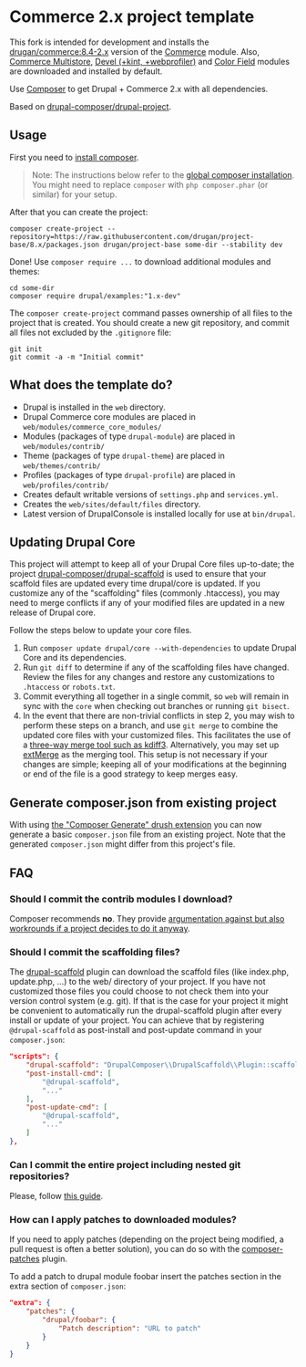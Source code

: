# Commerce 2.x project template

This fork is intended for development and installs the
[drugan/commerce:8.4-2.x](https://github.com/drugan/commerce)
version of the [Commerce](https://github.com/drupalcommerce/commerce/) module.
Also, [Commerce Multistore](https://github.com/drugan/commerce_multistore),
[Devel (+kint, +webprofiler)](https://www.drupal.org/project/devel) and
[Color Field](https://www.drupal.org/project/color_field) modules are
downloaded and installed by default.

Use [Composer](https://getcomposer.org/) to get Drupal + Commerce 2.x with all
dependencies.

Based on [drupal-composer/drupal-project](https://github.com/drupal-composer/drupal-project).

## Usage

First you need to [install composer](https://getcomposer.org/doc/00-intro.md#installation-linux-unix-osx).

> Note: The instructions below refer to the [global composer installation](https://getcomposer.org/doc/00-intro.md#globally).
You might need to replace `composer` with `php composer.phar` (or similar)
for your setup.

After that you can create the project:

```
composer create-project --repository=https://raw.githubusercontent.com/drugan/project-base/8.x/packages.json drugan/project-base some-dir --stability dev
```

Done! Use `composer require ...` to download additional modules and themes:

```
cd some-dir
composer require drupal/examples:"1.x-dev"
```

The `composer create-project` command passes ownership of all files to the
project that is created. You should create a new git repository, and commit
all files not excluded by the `.gitignore` file:

```
git init
git commit -a -m "Initial commit"
```

## What does the template do?

* Drupal is installed in the `web` directory.
* Drupal Commerce core modules are placed in `web/modules/commerce_core_modules/`
* Modules (packages of type `drupal-module`) are placed in `web/modules/contrib/`
* Theme (packages of type `drupal-theme`) are placed in `web/themes/contrib/`
* Profiles (packages of type `drupal-profile`) are placed in `web/profiles/contrib/`
* Creates default writable versions of `settings.php` and `services.yml`.
* Creates the `web/sites/default/files` directory.
* Latest version of DrupalConsole is installed locally for use at `bin/drupal`.

## Updating Drupal Core

This project will attempt to keep all of your Drupal Core files up-to-date; the
project [drupal-composer/drupal-scaffold](https://github.com/drupal-composer/drupal-scaffold)
is used to ensure that your scaffold files are updated every time drupal/core is
updated. If you customize any of the "scaffolding" files (commonly .htaccess),
you may need to merge conflicts if any of your modified files are updated in a
new release of Drupal core.

Follow the steps below to update your core files.

1. Run `composer update drupal/core --with-dependencies` to update Drupal Core
   and its dependencies.
1. Run `git diff` to determine if any of the scaffolding files have changed.
   Review the files for any changes and restore any customizations to
  `.htaccess` or `robots.txt`.
1. Commit everything all together in a single commit, so `web` will remain in
   sync with the `core` when checking out branches or running `git bisect`.
1. In the event that there are non-trivial conflicts in step 2, you may wish
   to perform these steps on a branch, and use `git merge` to combine the
   updated core files with your customized files. This facilitates the use
   of a [three-way merge tool such as kdiff3](http://www.gitshah.com/2010/12/how-to-setup-kdiff-as-diff-tool-for-git.html).
   Alternatively, you may set up [extMerge](https://gist.github.com/drugan/72ddb1a7f0d6db14dcb7b59825b37928)
   as the merging tool. This setup is not necessary if your changes are simple;
   keeping all of your modifications at the beginning or end of the file is a
   good strategy to keep merges easy.

## Generate composer.json from existing project

With using [the "Composer Generate" drush extension](https://www.drupal.org/project/composer_generate)
you can now generate a basic `composer.json` file from an existing project.
Note that the generated `composer.json` might differ from this project's file.

## FAQ

### Should I commit the contrib modules I download?

Composer recommends **no**. They provide [argumentation against but also
workrounds if a project decides to do it anyway](https://getcomposer.org/doc/faqs/should-i-commit-the-dependencies-in-my-vendor-directory.md).

### Should I commit the scaffolding files?

The [drupal-scaffold](https://github.com/drupal-composer/drupal-scaffold) plugin can download the scaffold files (like
index.php, update.php, …) to the web/ directory of your project. If you have not customized those files you could choose
to not check them into your version control system (e.g. git). If that is the case for your project it might be
convenient to automatically run the drupal-scaffold plugin after every install or update of your project. You can
achieve that by registering `@drupal-scaffold` as post-install and post-update command in your `composer.json`:

```json
"scripts": {
    "drupal-scaffold": "DrupalComposer\\DrupalScaffold\\Plugin::scaffold",
    "post-install-cmd": [
        "@drupal-scaffold",
        "..."
    ],
    "post-update-cmd": [
        "@drupal-scaffold",
        "..."
    ]
},
```

### Can I commit the entire project including nested git repositories?

Please, follow [this guide](https://gist.github.com/drugan/fd81d791d52c815f898e3bdd3af7dbef).


### How can I apply patches to downloaded modules?

If you need to apply patches (depending on the project being modified, a pull
request is often a better solution), you can do so with the
[composer-patches](https://github.com/cweagans/composer-patches) plugin.

To add a patch to drupal module foobar insert the patches section in the extra
section of `composer.json`:
```json
"extra": {
    "patches": {
        "drupal/foobar": {
            "Patch description": "URL to patch"
        }
    }
}
```
